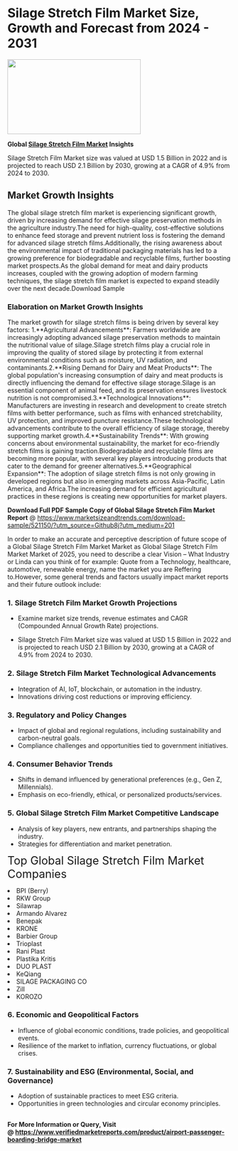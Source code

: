 <H1>Silage Stretch Film Market Size, Growth and Forecast from 2024 - 2031</H1><img class="aligncenter size-medium wp-image-584254" src="https://thirdeyenews.in/wp-content/uploads/2024/09/Global-Market-Research-300x168.jpeg" alt="" width="300" height="168" /><p><strong>Global&nbsp;<a href="https://www.marketsizeandtrends.com/download-sample/521150/?utm_source=Github8j?utm_medium=201">Silage Stretch Film Market</a> Insights</strong></p><p>Silage Stretch Film Market size was valued at USD 1.5 Billion in 2022 and is projected to reach USD 2.1 Billion by 2030, growing at a CAGR of 4.9% from 2024 to 2030.</p><p><h2>Market Growth Insights</h2> The global silage stretch film market is experiencing significant growth, driven by increasing demand for effective silage preservation methods in the agriculture industry.The need for high-quality, cost-effective solutions to enhance feed storage and prevent nutrient loss is fostering the demand for advanced silage stretch films.Additionally, the rising awareness about the environmental impact of traditional packaging materials has led to a growing preference for biodegradable and recyclable films, further boosting market prospects.As the global demand for meat and dairy products increases, coupled with the growing adoption of modern farming techniques, the silage stretch film market is expected to expand steadily over the next decade.Download Sample <h3>Elaboration on Market Growth Insights</h3> The market growth for silage stretch films is being driven by several key factors: 1.**Agricultural Advancements**: Farmers worldwide are increasingly adopting advanced silage preservation methods to maintain the nutritional value of silage.Silage stretch films play a crucial role in improving the quality of stored silage by protecting it from external environmental conditions such as moisture, UV radiation, and contaminants.2.**Rising Demand for Dairy and Meat Products**: The global population's increasing consumption of dairy and meat products is directly influencing the demand for effective silage storage.Silage is an essential component of animal feed, and its preservation ensures livestock nutrition is not compromised.3.**Technological Innovations**: Manufacturers are investing in research and development to create stretch films with better performance, such as films with enhanced stretchability, UV protection, and improved puncture resistance.These technological advancements contribute to the overall efficiency of silage storage, thereby supporting market growth.4.**Sustainability Trends**: With growing concerns about environmental sustainability, the market for eco-friendly stretch films is gaining traction.Biodegradable and recyclable films are becoming more popular, with several key players introducing products that cater to the demand for greener alternatives.5.**Geographical Expansion**: The adoption of silage stretch films is not only growing in developed regions but also in emerging markets across Asia-Pacific, Latin America, and Africa.The increasing demand for efficient agricultural practices in these regions is creating new opportunities for market players.</p><p><span class=""><strong>Download Full PDF Sample Copy of Global Silage Stretch Film Market Report</strong> @ <a href="https://www.marketsizeandtrends.com/download-sample/521150/?utm_source=Github8j?utm_medium=201" target="_blank">https://www.marketsizeandtrends.com/download-sample/521150/?utm_source=Github8j?utm_medium=201</a></span></p><p>In order to make an accurate and perceptive description of future scope of a Global&nbsp;Silage Stretch Film Market Market as Global&nbsp;Silage Stretch Film Market Market of 2025, you need to describe a clear Vision &ndash; What Industry or Linda can you think of for example: Quote from a Technology, healthcare, automotive, renewable energy, name the market you are Reffering to.However, some general trends and factors usually impact market reports and their future outlook include:</p><h3>1.&nbsp;<strong>Silage Stretch Film Market Growth Projections</strong></h3><ul><li>Examine market size trends, revenue estimates and CAGR (Compounded Annual Growth Rate) projections.</li><li><p>Silage Stretch Film Market size was valued at USD 1.5 Billion in 2022 and is projected to reach USD 2.1 Billion by 2030, growing at a CAGR of 4.9% from 2024 to 2030.</p></li></ul><h3>2.&nbsp;<strong>Silage Stretch Film Market Technological Advancements</strong></h3><ul><li>Integration of AI, IoT, blockchain, or automation in the industry.</li><li>Innovations driving cost reductions or improving efficiency.</li></ul><h3>3.&nbsp;<strong>Regulatory and Policy Changes</strong></h3><ul><li>Impact of global and regional regulations, including sustainability and carbon-neutral goals.</li><li>Compliance challenges and opportunities tied to government initiatives.</li></ul><h3>4.&nbsp;<strong>Consumer Behavior Trends</strong></h3><ul><li>Shifts in demand influenced by generational preferences (e.g., Gen Z, Millennials).</li><li>Emphasis on eco-friendly, ethical, or personalized products/services.</li></ul><h3>5.&nbsp;<strong>Global Silage Stretch Film Market Competitive Landscape</strong></h3><ul><li>Analysis of key players, new entrants, and partnerships shaping the industry.</li><li>Strategies for differentiation and market penetration.</li></ul><p data-pm-slice="1 1 []"><span style="color: inherit; font-family: inherit; font-size: 25px;">Top Global Silage Stretch Film Market Companies</span></p><div class="" data-test-id=""><p><li>BPI (Berry)</li><li> RKW Group</li><li> Silawrap</li><li> Armando Alvarez</li><li> Benepak</li><li> KRONE</li><li> Barbier Group</li><li> Trioplast</li><li> Rani Plast</li><li> Plastika Kritis</li><li> DUO PLAST</li><li> KeQiang</li><li> SILAGE PACKAGING CO</li><li> Zill</li><li> KOROZO</li></p></div><h3>6.&nbsp;<strong>Economic and Geopolitical Factors</strong></h3><ul><li>Influence of global economic conditions, trade policies, and geopolitical events.</li><li>Resilience of the market to inflation, currency fluctuations, or global crises.</li></ul><h3>7.&nbsp;<strong>Sustainability and ESG (Environmental, Social, and Governance)</strong></h3><ul><li>Adoption of sustainable practices to meet ESG criteria.</li><li>Opportunities in green technologies and circular economy principles.</li></ul><h2><strong style="font-size: 14px;">For More Information or Query, Visit @&nbsp;</strong><a style="background-color: #ffffff; font-size: 14px;" href="https://www.marketsizeandtrends.com/report/silage-stretch-film-market/" target="_blank">https://www.verifiedmarketreports.com/product/airport-passenger-boarding-bridge-market</a></h2>